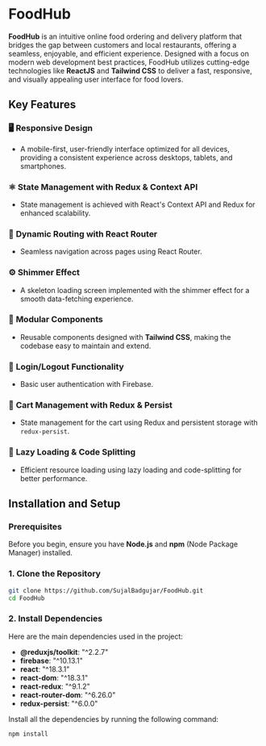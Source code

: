 # FoodHub

**FoodHub** is an intuitive online food ordering and delivery platform that bridges the gap between customers and local restaurants, offering a seamless, enjoyable, and efficient experience. Designed with a focus on modern web development best practices, FoodHub utilizes cutting-edge technologies like **ReactJS** and **Tailwind CSS** to deliver a fast, responsive, and visually appealing user interface for food lovers.

## Key Features

### 🖥️ **Responsive Design**

- A mobile-first, user-friendly interface optimized for all devices, providing a consistent experience across desktops, tablets, and smartphones.

### ⚛️ **State Management with Redux & Context API**

- State management is achieved with React's Context API and Redux for enhanced scalability.

### 🚀 **Dynamic Routing with React Router**

- Seamless navigation across pages using React Router.

### ⚙️ **Shimmer Effect**

- A skeleton loading screen implemented with the shimmer effect for a smooth data-fetching experience.

### 🧩 **Modular Components**

- Reusable components designed with **Tailwind CSS**, making the codebase easy to maintain and extend.

### 🔑 **Login/Logout Functionality**

- Basic user authentication with Firebase.

### 🛒 **Cart Management with Redux & Persist**

- State management for the cart using Redux and persistent storage with `redux-persist`.

### 📂 **Lazy Loading & Code Splitting**

- Efficient resource loading using lazy loading and code-splitting for better performance.

## Installation and Setup

### Prerequisites

Before you begin, ensure you have **Node.js** and **npm** (Node Package Manager) installed.

### 1. Clone the Repository

```bash
git clone https://github.com/SujalBadgujar/FoodHub.git
cd FoodHub
```

### 2. Install Dependencies

Here are the main dependencies used in the project:

- **@reduxjs/toolkit**: "^2.2.7"
- **firebase**: "^10.13.1"
- **react**: "^18.3.1"
- **react-dom**: "^18.3.1"
- **react-redux**: "^9.1.2"
- **react-router-dom**: "^6.26.0"
- **redux-persist**: "^6.0.0"

Install all the dependencies by running the following command:

```bash
npm install
```
